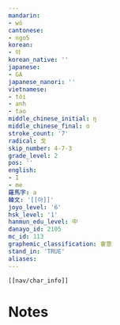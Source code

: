```yaml
---
mandarin:
- wǒ
cantonese:
- ngo5
korean:
- 아
korean_native: ''
japanese:
- GA
japanese_nanori: ''
vietnamese:
- tôi
- anh
- tao
middle_chinese_initial: ŋ
middle_chinese_final: ɑ
stroke_count: '7'
radical: 戈
skip_number: 4-7-3
grade_level: 2
pos: ''
english:
- I
- me
羅馬字: a
韓文: '[[아]]'
joyo_level: '6'
hsk_level: '1'
hanmun_edu_level: 中
danayo_id: 2105
mc_id: 113
graphemic_classification: 會意
stand_in: 'TRUE'
aliases:
---
```

```meta-bind-embed
[[nav/char_info]]
```

# Notes

